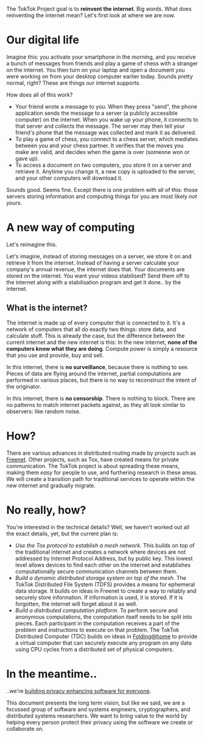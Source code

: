 The TokTok Project goal is to **reinvent the internet**. Big words. What does
reinventing the internet mean? Let's first look at where we are now.

# Our digital life

Imagine this: you activate your smartphone in the morning, and you receive a
bunch of messages from friends and play a game of chess with a stranger on the
internet.  You then turn on your laptop and open a document you were working on
from your desktop computer earlier today.  Sounds pretty normal, right? These
are things our internet supports.

How does all of this work?

- Your friend wrote a message to you. When they press "send", the phone
  application sends the message to a server (a publicly accessible computer) on
  the internet. When you wake up your phone, it connects to that server and
  collects the message. The server may then tell your friend's phone that the
  message was collected and mark it as delivered.
- To play a game of chess, you connect to a chess server, which mediates
  between you and your chess partner. It verifies that the moves you make are
  valid, and decides when the game is over (someone won or gave up).
- To access a document on two computers, you store it on a server and retrieve
  it. Anytime you change it, a new copy is uploaded to the server, and your
  other computers will download it.

Sounds good. Seems fine. Except there is one problem with all of this: those
servers storing information and computing things for you are most likely *not
yours*.

# A new way of computing

Let's reimagine this.

Let's imagine, instead of storing messages on a server, we store it on and
retrieve it from the internet. Instead of having a server calculate your
company's annual revenue, the internet does that. Your documents are stored on
the internet. You want your videos stabilised? Send them off to the internet
along with a stabilisation program and get it done.. by the internet.

## What is the internet?

The internet is made up of every computer that is connected to it. It's a
network of computers that all do exactly two things: store data, and calculate
stuff. This is already the case, but the difference between the current
internet and the new internet is this: In the new internet, **none of the
computers know what they are doing**. Compute power is simply a resource that
you use and provide, buy and sell.

In this internet, there is **no surveillance**, because there is nothing to
see.  Pieces of data are flying around the internet, partial computations are
performed in various places, but there is no way to reconstruct the intent of
the originator.

In this internet, there is **no censorship**. There is nothing to block. There
are no patterns to match internet packets against, as they all look similar to
observers: like random noise.

# How?

There are various advances in distributed routing made by projects such as
[Freenet](https://freenetproject.org). Other projects, such as Tox, have
created means for private communication. The TokTok project is about spreading
these means, making them *easy* for people to use, and furthering research in
these areas. We will create a transition path for traditional services to
operate within the new internet and gradually migrate.

# No really, how?

You're interested in the technical details? Well, we haven't worked out all the
exact details, yet, but the current plan is:

- *Use the Tox protocol to establish a mesh network*. This builds on top of the
  traditional internet and creates a network where devices are not addressed by
  Internet Protocol Address, but by public key.  This lowest level allows
  devices to find each other on the internet and establishes computationally
  secure communication channels between them.
- *Build a dynamic distributed storage system on top of the mesh*. The TokTok
  Distributed File System (TDFS) provides a means for ephemeral data storage.
  It builds on ideas in Freenet to create a way to reliably and securely store
  information. If information is used, it is stored. If it is forgotten, the
  internet will forget about it as well.
- *Build a distributed computation platform*. To perform secure and anonymous
  computations, the computation itself needs to be split into pieces. Each
  participant in the computation receives a part of the problem and
  instructions to execute on that problem. The TokTok Distributed Computer
  (TDC) builds on ideas in [Folding@home](https://folding.stanford.edu/) to
  provide a virtual computer that can securely execute any program on any data
  using CPU cycles from a distributed set of physical computers.

# In the meantime..

..we're [building privacy enhancing software for everyone](mission.html).

This document presents the long term vision, but like we said, we are a
focussed group of software and systems engineers, cryptographers, and
distributed systems researchers. We want to bring value to the world by helping
every person protect their privacy using the software we create or collaborate
on.
